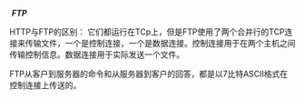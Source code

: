 ​                            ***FTP***

HTTP与FTP的区别：
    它们都运行在TCp上，但是FTP使用了两个合并行的TCP连接来传输文件，一个是控制连接，一个是数据连接。控制连接用于在两个主机之间传输控制信息。数据连接用于实际发送一个文件。

​    FTP从客户到服务器的命令和从服务器到客户的回答，都是以7比特ASCII格式在控制连接上传送的。